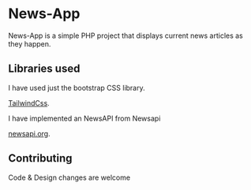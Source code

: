 # News-App

News-App is a simple PHP project that displays current news articles as they happen.

## Libraries used

I have used just the bootstrap CSS library.

[TailwindCss](https://tailwindcss.com).

I have implemented an NewsAPI from Newsapi

[newsapi.org](https://newsapi.org/).

 


## Contributing
Code & Design changes are welcome



